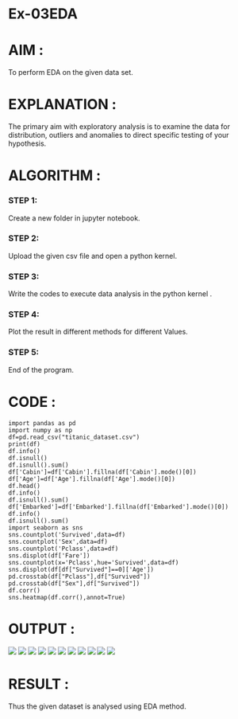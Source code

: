 # Ex-03EDA

# AIM :
To perform EDA on the given data set. 

# EXPLANATION :
The primary aim with exploratory analysis is to examine the data for distribution, outliers and 
anomalies to direct specific testing of your hypothesis.
 

# ALGORITHM :
### STEP 1:
Create a new folder in jupyter notebook.
### STEP 2:
Upload the given csv file and open a python kernel.
### STEP 3:
Write the codes to execute data analysis in the python kernel .
### STEP 4: 
Plot the result in different methods for different Values.
### STEP 5:
End of the program.

# CODE :
```
import pandas as pd
import numpy as np
df=pd.read_csv("titanic_dataset.csv")
print(df)
df.info()
df.isnull()
df.isnull().sum()
df['Cabin']=df['Cabin'].fillna(df['Cabin'].mode()[0])
df['Age']=df['Age'].fillna(df['Age'].mode()[0])
df.head()
df.info()
df.isnull().sum()
df['Embarked']=df['Embarked'].fillna(df['Embarked'].mode()[0])
df.info()
df.isnull().sum()
import seaborn as sns
sns.countplot('Survived',data=df)
sns.countplot('Sex',data=df)
sns.countplot('Pclass',data=df)
sns.displot(df['Fare'])
sns.countplot(x='Pclass',hue='Survived',data=df)
sns.displot(df[df["Survived"]==0]['Age'])
pd.crosstab(df["Pclass"],df["Survived"])
pd.crosstab(df["Sex"],df["Survived"])
df.corr()
sns.heatmap(df.corr(),annot=True)
```
# OUTPUT : 
![](./ot1.jpg)
![](./ot2.jpg)
![](./ot3.jpg)
![](./ot4.jpg)
![](./ot5.jpg)
![](./ot6.jpg)
![](./ot7.jpg)
![](./ot8.jpg)
![](./ot9.jpg)
![](./ot10.jpg)
![](./ot11.jpg)

# RESULT :
Thus the given dataset is analysed using EDA method.